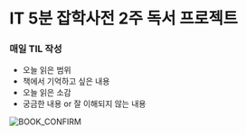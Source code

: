 # IT 5분 잡학사전 2주 독서 프로젝트
### 매일 TIL 작성
- 오늘 읽은 범위
- 책에서 기억하고 싶은 내용
- 오늘 읽은 소감
- 궁금한 내용 or 잘 이해되지 않는 내용

![BOOK_CONFIRM](https://user-images.githubusercontent.com/44547348/212338485-6ec0da3b-daac-42d4-b80e-b4ffed5aa6f5.jpeg)